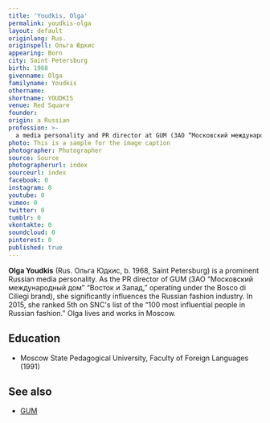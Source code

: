 ```yaml
---
title: 'Youdkis, Olga'
permalink: youdkis-olga
layout: default
originlang: Rus.
originspell: Ольга Юдкис
appearing: Born
city: Saint Petersburg
birth: 1968
givenname: Olga
familyname: Youdkis
othername:  
shortname: YOUDKIS
venue: Red Square
founder:  
origin: a Russian
profession: >-
  a media personality and PR director at GUM (ЗАО “Московский международный дом” “Восток и Запад,” operating under the Bosco di Ciliegi brand)
photo: This is a sample for the image caption
photographer: Photographer
source: Source
photographerurl: index
sourceurl: index
facebook: 0
instagram: 0
youtube: 0
vimeo: 0
twitter: 0
tumblr: 0
vkontakte: 0
soundcloud: 0
pinterest: 0
published: true
---
```


**Olga Youdkis** (Rus. Ольга Юдкис, b. 1968, Saint Petersburg) is a prominent Russian media personality. As the PR director of GUM (ЗАО “Московский международный дом” “Восток и Запад,” operating under the Bosco di Ciliegi brand), she significantly influences the Russian fashion industry. In 2015, she ranked 5th on SNC's list of the “100 most influential people in Russian fashion.” Olga lives and works in Moscow.

## Education

+ Moscow State Pedagogical University, Faculty of Foreign Languages (1991)

## See also

+ [GUM](gum)
